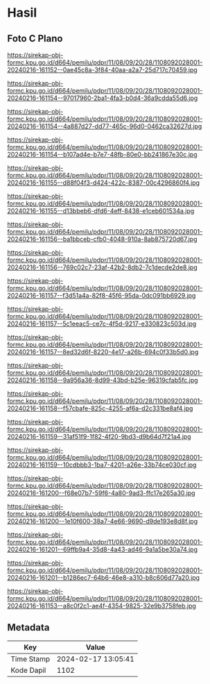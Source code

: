 # Hasil

## Foto C Plano

https://sirekap-obj-formc.kpu.go.id/d664/pemilu/pdpr/11/08/09/20/28/1108092028001-20240216-161152--0ae45c8a-3f84-40aa-a2a7-25d717c70459.jpg

https://sirekap-obj-formc.kpu.go.id/d664/pemilu/pdpr/11/08/09/20/28/1108092028001-20240216-161154--97017960-2ba1-4fa3-b0d4-36a9cdda55d6.jpg

https://sirekap-obj-formc.kpu.go.id/d664/pemilu/pdpr/11/08/09/20/28/1108092028001-20240216-161154--4a887d27-dd77-465c-96d0-0462ca32627d.jpg

https://sirekap-obj-formc.kpu.go.id/d664/pemilu/pdpr/11/08/09/20/28/1108092028001-20240216-161154--b107ad4e-b7e7-48fb-80e0-bb241867e30c.jpg

https://sirekap-obj-formc.kpu.go.id/d664/pemilu/pdpr/11/08/09/20/28/1108092028001-20240216-161155--d88f04f3-d424-422c-8387-00c4296860f4.jpg

https://sirekap-obj-formc.kpu.go.id/d664/pemilu/pdpr/11/08/09/20/28/1108092028001-20240216-161155--d13bbeb6-dfd6-4eff-8438-e1ceb601534a.jpg

https://sirekap-obj-formc.kpu.go.id/d664/pemilu/pdpr/11/08/09/20/28/1108092028001-20240216-161156--ba1bbceb-cfb0-4048-910a-8ab875720d67.jpg

https://sirekap-obj-formc.kpu.go.id/d664/pemilu/pdpr/11/08/09/20/28/1108092028001-20240216-161156--769c02c7-23af-42b2-8db2-7c1decde2de8.jpg

https://sirekap-obj-formc.kpu.go.id/d664/pemilu/pdpr/11/08/09/20/28/1108092028001-20240216-161157--f3d51a4a-82f8-45f6-95da-0dc091bb6929.jpg

https://sirekap-obj-formc.kpu.go.id/d664/pemilu/pdpr/11/08/09/20/28/1108092028001-20240216-161157--5c1eeac5-ce7c-4f5d-9217-e330823c503d.jpg

https://sirekap-obj-formc.kpu.go.id/d664/pemilu/pdpr/11/08/09/20/28/1108092028001-20240216-161157--8ed32d6f-8220-4e17-a26b-694c0f33b5d0.jpg

https://sirekap-obj-formc.kpu.go.id/d664/pemilu/pdpr/11/08/09/20/28/1108092028001-20240216-161158--9a956a36-8d99-43bd-b25e-96319cfab5fc.jpg

https://sirekap-obj-formc.kpu.go.id/d664/pemilu/pdpr/11/08/09/20/28/1108092028001-20240216-161158--f57cbafe-825c-4255-af6a-d2c331be8af4.jpg

https://sirekap-obj-formc.kpu.go.id/d664/pemilu/pdpr/11/08/09/20/28/1108092028001-20240216-161159--31af51f9-1f82-4f20-9bd3-d9b64d7f21a4.jpg

https://sirekap-obj-formc.kpu.go.id/d664/pemilu/pdpr/11/08/09/20/28/1108092028001-20240216-161159--10cdbbb3-1ba7-4201-a26e-33b74ce030cf.jpg

https://sirekap-obj-formc.kpu.go.id/d664/pemilu/pdpr/11/08/09/20/28/1108092028001-20240216-161200--f68e07b7-59f6-4a80-9ad3-ffc17e265a30.jpg

https://sirekap-obj-formc.kpu.go.id/d664/pemilu/pdpr/11/08/09/20/28/1108092028001-20240216-161200--1e10f600-38a7-4e66-9690-d9de193e8d8f.jpg

https://sirekap-obj-formc.kpu.go.id/d664/pemilu/pdpr/11/08/09/20/28/1108092028001-20240216-161201--69ffb9a4-35d8-4a43-ad46-9a1a5be30a74.jpg

https://sirekap-obj-formc.kpu.go.id/d664/pemilu/pdpr/11/08/09/20/28/1108092028001-20240216-161201--b1286ec7-64b6-46e8-a310-b8c606d77a20.jpg

https://sirekap-obj-formc.kpu.go.id/d664/pemilu/pdpr/11/08/09/20/28/1108092028001-20240216-161153--a8c0f2c1-ae4f-4354-9825-32e9b3758feb.jpg


## Metadata

| Key        | Value               |
| ---------- | ------------------- |
| Time Stamp | 2024-02-17 13:05:41 |
| Kode Dapil | 1102                |



